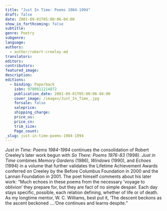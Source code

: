 ```yaml
---
title: "Just In Time: Poems 1984-1994"
draft: false
date: 2001-09-01T05:00:06-04:00
show_in_forthcoming: false
subtitle:
genre: Poetry
subgenre:
language:
authors:
  - author/robert-creeley.md
translators:
editors:
contributors:
featured_image:
description:
editions:
  - binding: Paperback
    isbn: 9780811214872
    publication_date: 2001-09-01T05:00:06-04:00
    cover_image: /images/Just_In_Time_.jpg
    forsale: false
    saleprice:
    shipping_charge:
    price_us:
    price_cn:
    trim_size:
    Page_count:
_slug: just-in-time-poems-1984-1994
---
```


_Just in Time: Poems 1984-1994_ continues the consolidation of Robert Creeley’s later work begun with _So There: Poems 1976-83_ (1998). _Just in Time_ combines _Memory Gardens_ (1986), _Windows_ (1990), and _Echoes_ (1994) in a volume that further validates the Lifetime Achievement Awards conferred on Creeley by the Before Columbus Foundation in 2000 and the Lannan Foundation in 2001. The poet himself comments about his later work: "Much echoes in these poems from the necessary ’voyage to oblivion’ they prepare for, but they are fact of no simple despair. Each day stays specific, possible, each relation defining, whether of life or of death. As my longtime mentor, W. C. Williams, best put it, ’The descent beckons as the ascent beckoned ....’One continues and learns despite.”

